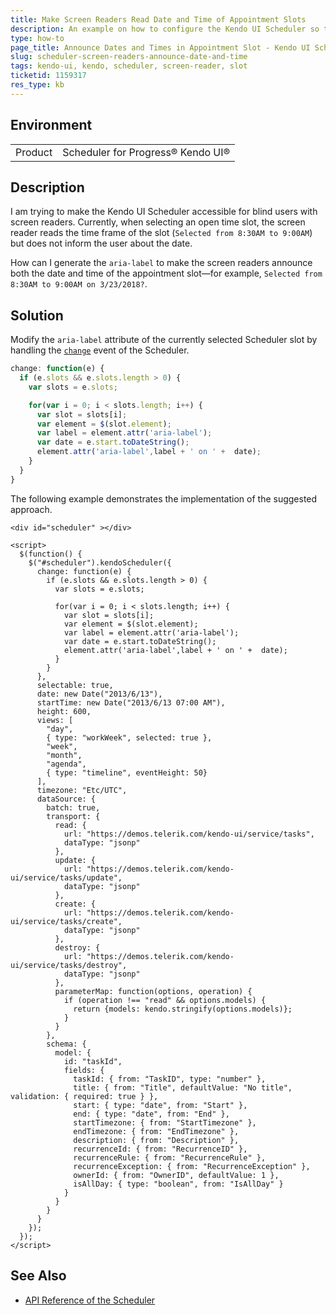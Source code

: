 ```yaml
---
title: Make Screen Readers Read Date and Time of Appointment Slots
description: An example on how to configure the Kendo UI Scheduler so that the screen readers announce both the date and time of the selected slot.
type: how-to
page_title: Announce Dates and Times in Appointment Slot - Kendo UI Scheduler for jQuery
slug: scheduler-screen-readers-announce-date-and-time
tags: kendo-ui, kendo, scheduler, screen-reader, slot
ticketid: 1159317
res_type: kb
---
```


## Environment

<table>
    <tr>
        <td>Product</td>
        <td>Scheduler for Progress® Kendo UI®</td>
    </tr>
</table>

## Description

I am trying to make the Kendo UI Scheduler accessible for blind users with screen readers. Currently, when selecting an open time slot, the screen reader reads the time frame of the slot (`Selected from 8:30AM to 9:00AM`) but does not inform the user about the date.

How can I generate the `aria-label` to make the screen readers announce both the date and time of the appointment slot&mdash;for example, `Selected from 8:30AM to 9:00AM on 3/23/2018?`.

## Solution

Modify the `aria-label` attribute of the currently selected Scheduler slot by handling the [`change`](https://docs.telerik.com/kendo-ui/api/javascript/ui/scheduler/events/change) event of the Scheduler.

```js
change: function(e) {
  if (e.slots && e.slots.length > 0) {
    var slots = e.slots;

    for(var i = 0; i < slots.length; i++) {
      var slot = slots[i];
      var element = $(slot.element);
      var label = element.attr('aria-label');
      var date = e.start.toDateString();
      element.attr('aria-label',label + ' on ' +  date);
    }
  }
}
```

The following example demonstrates the implementation of the suggested approach.

```dojo
<div id="scheduler" ></div>

<script>
  $(function() {
    $("#scheduler").kendoScheduler({
      change: function(e) {
        if (e.slots && e.slots.length > 0) {
          var slots = e.slots;

          for(var i = 0; i < slots.length; i++) {
            var slot = slots[i];
            var element = $(slot.element);
            var label = element.attr('aria-label');
            var date = e.start.toDateString();
            element.attr('aria-label',label + ' on ' +  date);
          }
        }
      },
      selectable: true,
      date: new Date("2013/6/13"),
      startTime: new Date("2013/6/13 07:00 AM"),
      height: 600,
      views: [
        "day",
        { type: "workWeek", selected: true },
        "week",
        "month",
        "agenda",
        { type: "timeline", eventHeight: 50}
      ],
      timezone: "Etc/UTC",
      dataSource: {
        batch: true,
        transport: {
          read: {
            url: "https://demos.telerik.com/kendo-ui/service/tasks",
            dataType: "jsonp"
          },
          update: {
            url: "https://demos.telerik.com/kendo-ui/service/tasks/update",
            dataType: "jsonp"
          },
          create: {
            url: "https://demos.telerik.com/kendo-ui/service/tasks/create",
            dataType: "jsonp"
          },
          destroy: {
            url: "https://demos.telerik.com/kendo-ui/service/tasks/destroy",
            dataType: "jsonp"
          },
          parameterMap: function(options, operation) {
            if (operation !== "read" && options.models) {
              return {models: kendo.stringify(options.models)};
            }
          }
        },
        schema: {
          model: {
            id: "taskId",
            fields: {
              taskId: { from: "TaskID", type: "number" },
              title: { from: "Title", defaultValue: "No title", validation: { required: true } },
              start: { type: "date", from: "Start" },
              end: { type: "date", from: "End" },
              startTimezone: { from: "StartTimezone" },
              endTimezone: { from: "EndTimezone" },
              description: { from: "Description" },
              recurrenceId: { from: "RecurrenceID" },
              recurrenceRule: { from: "RecurrenceRule" },
              recurrenceException: { from: "RecurrenceException" },
              ownerId: { from: "OwnerID", defaultValue: 1 },
              isAllDay: { type: "boolean", from: "IsAllDay" }
            }
          }
        }
      }
    });
  });
</script>
```

## See Also

* [API Reference of the Scheduler](https://docs.telerik.com/kendo-ui/api/javascript/ui/scheduler)
